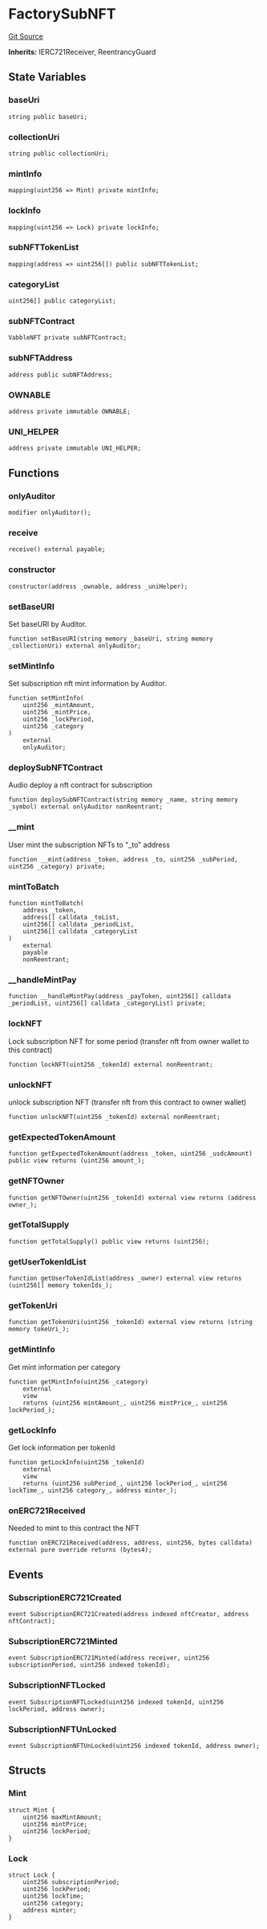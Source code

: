 # FactorySubNFT
[Git Source](https://github.com/Mill1995/VABDAO/blob/6b2692eb00242bb9bb0e30b4b8c33940feb51fa0/contracts/dao/FactorySubNFT.sol)

**Inherits:**
IERC721Receiver, ReentrancyGuard


## State Variables
### baseUri

```solidity
string public baseUri;
```


### collectionUri

```solidity
string public collectionUri;
```


### mintInfo

```solidity
mapping(uint256 => Mint) private mintInfo;
```


### lockInfo

```solidity
mapping(uint256 => Lock) private lockInfo;
```


### subNFTTokenList

```solidity
mapping(address => uint256[]) public subNFTTokenList;
```


### categoryList

```solidity
uint256[] public categoryList;
```


### subNFTContract

```solidity
VabbleNFT private subNFTContract;
```


### subNFTAddress

```solidity
address public subNFTAddress;
```


### OWNABLE

```solidity
address private immutable OWNABLE;
```


### UNI_HELPER

```solidity
address private immutable UNI_HELPER;
```


## Functions
### onlyAuditor


```solidity
modifier onlyAuditor();
```

### receive


```solidity
receive() external payable;
```

### constructor


```solidity
constructor(address _ownable, address _uniHelper);
```

### setBaseURI

Set baseURI by Auditor.


```solidity
function setBaseURI(string memory _baseUri, string memory _collectionUri) external onlyAuditor;
```

### setMintInfo

Set subscription nft mint information by Auditor.


```solidity
function setMintInfo(
    uint256 _mintAmount,
    uint256 _mintPrice,
    uint256 _lockPeriod,
    uint256 _category
)
    external
    onlyAuditor;
```

### deploySubNFTContract

Audio deploy a nft contract for subscription


```solidity
function deploySubNFTContract(string memory _name, string memory _symbol) external onlyAuditor nonReentrant;
```

### __mint

User mint the subscription NFTs to "_to" address


```solidity
function __mint(address _token, address _to, uint256 _subPeriod, uint256 _category) private;
```

### mintToBatch


```solidity
function mintToBatch(
    address _token,
    address[] calldata _toList,
    uint256[] calldata _periodList,
    uint256[] calldata _categoryList
)
    external
    payable
    nonReentrant;
```

### __handleMintPay


```solidity
function __handleMintPay(address _payToken, uint256[] calldata _periodList, uint256[] calldata _categoryList) private;
```

### lockNFT

Lock subscription NFT for some period (transfer nft from owner wallet to this contract)


```solidity
function lockNFT(uint256 _tokenId) external nonReentrant;
```

### unlockNFT

unlock subscription NFT (transfer nft from this contract to owner wallet)


```solidity
function unlockNFT(uint256 _tokenId) external nonReentrant;
```

### getExpectedTokenAmount


```solidity
function getExpectedTokenAmount(address _token, uint256 _usdcAmount) public view returns (uint256 amount_);
```

### getNFTOwner


```solidity
function getNFTOwner(uint256 _tokenId) external view returns (address owner_);
```

### getTotalSupply


```solidity
function getTotalSupply() public view returns (uint256);
```

### getUserTokenIdList


```solidity
function getUserTokenIdList(address _owner) external view returns (uint256[] memory tokenIds_);
```

### getTokenUri


```solidity
function getTokenUri(uint256 _tokenId) external view returns (string memory tokeUri_);
```

### getMintInfo

Get mint information per category


```solidity
function getMintInfo(uint256 _category)
    external
    view
    returns (uint256 mintAmount_, uint256 mintPrice_, uint256 lockPeriod_);
```

### getLockInfo

Get lock information per tokenId


```solidity
function getLockInfo(uint256 _tokenId)
    external
    view
    returns (uint256 subPeriod_, uint256 lockPeriod_, uint256 lockTime_, uint256 category_, address minter_);
```

### onERC721Received

Needed to mint to this contract the NFT


```solidity
function onERC721Received(address, address, uint256, bytes calldata) external pure override returns (bytes4);
```

## Events
### SubscriptionERC721Created

```solidity
event SubscriptionERC721Created(address indexed nftCreator, address nftContract);
```

### SubscriptionERC721Minted

```solidity
event SubscriptionERC721Minted(address receiver, uint256 subscriptionPeriod, uint256 indexed tokenId);
```

### SubscriptionNFTLocked

```solidity
event SubscriptionNFTLocked(uint256 indexed tokenId, uint256 lockPeriod, address owner);
```

### SubscriptionNFTUnLocked

```solidity
event SubscriptionNFTUnLocked(uint256 indexed tokenId, address owner);
```

## Structs
### Mint

```solidity
struct Mint {
    uint256 maxMintAmount;
    uint256 mintPrice;
    uint256 lockPeriod;
}
```

### Lock

```solidity
struct Lock {
    uint256 subscriptionPeriod;
    uint256 lockPeriod;
    uint256 lockTime;
    uint256 category;
    address minter;
}
```

